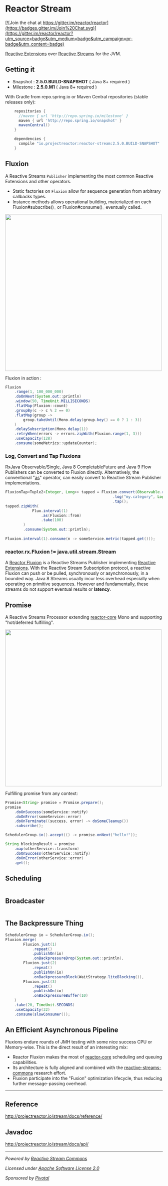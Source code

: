 # Reactor Stream

[![Join the chat at https://gitter.im/reactor/reactor](https://badges.gitter.im/Join%20Chat.svg)](https://gitter.im/reactor/reactor?utm_source=badge&utm_medium=badge&utm_campaign=pr-badge&utm_content=badge)

[Reactive Extensions](http://reactivex.io) over [Reactive Streams](http://reactive-streams.org) for the JVM.

## Getting it
- Snapshot : **2.5.0.BUILD-SNAPSHOT**  ( Java 8+ required )
- Milestone : **2.5.0.M1**  ( Java 8+ required )

With Gradle from repo.spring.io or Maven Central repositories (stable releases only):
```groovy
    repositories {
      //maven { url 'http://repo.spring.io/milestone' }
      maven { url 'http://repo.spring.io/snapshot' }
      mavenCentral()
    }

    dependencies {
      compile "io.projectreactor:reactor-stream:2.5.0.BUILD-SNAPSHOT"
    }
```

## Fluxion

A Reactive Streams `Publisher` implementing the most common Reactive Extensions and other operators.
- Static factories on `Fluxion` allow for sequence generation from arbitrary callbacks types.
- Instance methods allows operational building, materialized on each Fluxion#subscribe()_ or Fluxion#consume()_ eventually called.

[<img src="https://raw.githubusercontent.com/reactor/projectreactor.io/master/src/main/static/assets/img/marble/stream.png" width="500">](http://projectreactor.io/stream/docs/api/reactor/rx/Fluxion.html)

Fluxion in action :
```java
Fluxion
    .range(1, 100_000_000)
    .doOnNext(System.out::println)
    .window(50, TimeUnit.MILLISECONDS)
    .flatMap(Fluxion::count)
    .groupBy(c -> c % 2 == 0)
    .flatMap(group -> 
        group.takeUntil(Mono.delay(group.key() == 0 ? 1 : 3))
    )
    .delaySubscription(Mono.delay(1))
    .retryWhen(errors -> errors.zipWith(Fluxion.range(1, 3)))
    .useCapacity(128)
    .consume(someMetrics::updateCounter);
```

### Log, Convert and Tap Fluxions

RxJava Observable/Single, Java 8 CompletableFuture and Java 9 Flow Publishers can be converted to Fluxion directly. Alternatively, the conventional "[as](http://projectreactor.io/core/docs/api/reactor/core/publisher/Flux.html#as-java.util.function.Function-)" operator,  can easily convert to Reactive Stream Publisher implementations.
```java
FluxionTap<Tuple2<Integer, Long>> tapped = Fluxion.convert(Observable.range(1, 100_000_000))
                                                .log("my.category", Logger.REQUEST)
                                                .tap();
tapped.zipWith(
            Flux.interval(1)
                .as(Fluxion::from)
                .take(100)
        )
        .consume(System.out::println);
    
Fluxion.interval(1).consume(n -> someService.metric(tapped.get()));
```

### reactor.rx.Fluxion != java.util.stream.Stream

A [Reactor Fluxion](http://projectreactor.io/stream/docs/api/reactor/rx/Fluxion.html) is a Reactive Streams Publisher implementing [Reactive Extensions](http://reactivex.io). With the Reactive Stream Subscription protocol, a reactive Fluxion can push or be pulled, synchronously or asynchronously, in a bounded way. Java 8 Streams usually incur less overhead especially when operating on primitive sequences. However and fundamentally, these streams do not support eventual results or **latency**.

## Promise

A Reactive Streams Processor extending [reactor-core](http://github.com/reactor/reactor-core) Mono and supporting "hot/deferred fulfilling".

[<img src="https://raw.githubusercontent.com/reactor/projectreactor.io/master/src/main/static/assets/img/marble/mono.png" width="500">](http://projectreactor.io/stream/docs/api/reactor/rx/Promise.html)

Fulfilling promise from any context:
```java
Promise<String> promise = Promise.prepare();
promise
    .doOnSuccess(someService::notify)
    .doOnError(someService::error)
    .doOnTerminate((success, error) -> doSomeCleanup())
    .subscribe();

SchedulerGroup.io().accept(() -> promise.onNext("hello!"));

String blockingResult = promise
    .map(otherService::transform)
    .doOnSuccess(otherService::notify)
    .doOnError(otherService::error)
    .get();
```

## Scheduling

```java
```

## Broadcaster

```java
```

## The Backpressure Thing

```java
SchedulerGroup io = SchedulerGroup.io();
Fluxion.merge(
        Fluxion.just(1)
            .repeat()
            .publishOn(io)
            .onBackpressureDrop(System.out::println),
        Fluxion.just(2)
            .repeat()
            .publishOn(io)
            .onBackpressureBlock(WaitStrategy.liteBlocking()),
        Fluxion.just(3)
            .repeat()
            .publishOn(io)
            .onBackpressureBuffer(10)
    )
    .take(20, TimeUnit.SECONDS)
    .useCapacity(32)
    .consume(slowConsumer());
```

## An Efficient Asynchronous Pipeline

Fluxions endure rounds of JMH testing with some nice success CPU or Memory-wise. This is the direct result of an interesting mix:
- Reactor Fluxion makes the most of [reactor-core](https://github.com/reactor/reactor-core) scheduling and queuing capabilities.
- Its architecture is fully aligned and combined with the [reactive-streams-commons](https://github.com/reactor/reactive-streams-commons) research effort.
- Fluxion participate into the "Fusion" optimization lifecycle, thus reducing further message-passing overhead.

-------------------------------------
## Reference
http://projectreactor.io/stream/docs/reference/

## Javadoc
http://projectreactor.io/stream/docs/api/

-------------------------------------
_Powered by [Reactive Stream Commons](http://github.com/reactor/reactive-streams-commons)_

_Licensed under [Apache Software License 2.0](www.apache.org/licenses/LICENSE-2.0)_

_Sponsored by [Pivotal](http://pivotal.io)_

